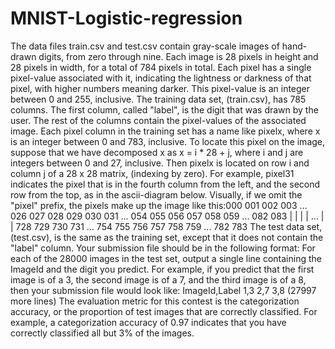 # MNIST-Logistic-regression
The data files train.csv and test.csv contain gray-scale images of hand-drawn digits, from zero through nine. Each image is 28 pixels in height and 28 pixels in width, for a total of 784 pixels in total. Each pixel has a single pixel-value associated with it, indicating the lightness or darkness of that pixel, with higher numbers meaning darker. This pixel-value is an integer between 0 and 255, inclusive. The training data set, (train.csv), has 785 columns. The first column, called "label", is the digit that was drawn by the user. The rest of the columns contain the pixel-values of the associated image. Each pixel column in the training set has a name like pixelx, where x is an integer between 0 and 783, inclusive. To locate this pixel on the image, suppose that we have decomposed x as x = i * 28 + j, where i and j are integers between 0 and 27, inclusive. Then pixelx is located on row i and column j of a 28 x 28 matrix, (indexing by zero). For example, pixel31 indicates the pixel that is in the fourth column from the left, and the second row from the top, as in the ascii-diagram below. Visually, if we omit the "pixel" prefix, the pixels make up the image like this:000 001 002 003 ... 026 027 028 029 030 031 ... 054 055 056 057 058 059 ... 082 083 | | | | ... | | 728 729 730 731 ... 754 755 756 757 758 759 ... 782 783 The test data set, (test.csv), is the same as the training set, except that it does not contain the "label" column. Your submission file should be in the following format: For each of the 28000 images in the test set, output a single line containing the ImageId and the digit you predict. For example, if you predict that the first image is of a 3, the second image is of a 7, and the third image is of a 8, then your submission file would look like: ImageId,Label 1,3 2,7 3,8 (27997 more lines) The evaluation metric for this contest is the categorization accuracy, or the proportion of test images that are correctly classified. For example, a categorization accuracy of 0.97 indicates that you have correctly classified all but 3% of the images.

